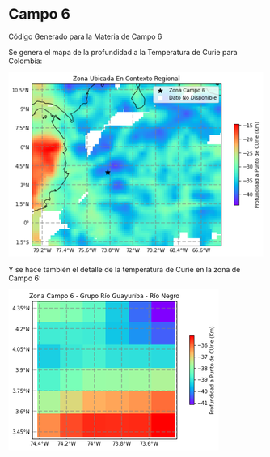 # Campo 6
Código Generado para la Materia de Campo 6

Se genera el mapa de la profundidad a la Temperatura de Curie para Colombia: 

![Mapa de Profundidad a Temperatura de Curie Colombia](/curie_colombia.png)

Y se hace también el detalle de la temperatura de Curie en la zona de Campo 6:

![Mapa de Profundidad a Temperatura de Curie en Zona de Campo 6](/curie_campo6.png)
